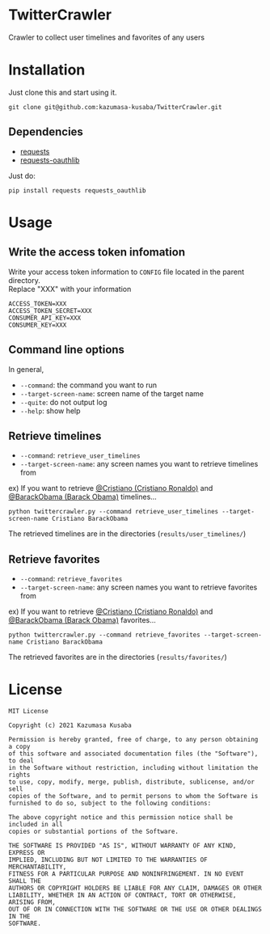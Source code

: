 # TwitterCrawler
Crawler to collect user timelines and favorites of any users

# Installation
Just clone this and start using it.  
```console
git clone git@github.com:kazumasa-kusaba/TwitterCrawler.git
```

## Dependencies
* [requests](https://github.com/psf/requests)  
* [requests-oauthlib](https://github.com/requests/requests-oauthlib)  

Just do:  
```console
pip install requests requests_oauthlib
```

# Usage

## Write the access token infomation
Write your access token information to `CONFIG` file located in the parent directory.    
Replace "XXX" with your information 
```CONFIG
ACCESS_TOKEN=XXX
ACCESS_TOKEN_SECRET=XXX
CONSUMER_API_KEY=XXX
CONSUMER_KEY=XXX
```

## Command line options
In general,  
* `--command`: the command you want to run
* `--target-screen-name`: screen name of the target name
* `--quite`: do not output log
* `--help`: show help

## Retrieve timelines
* `--command`: `retrieve_user_timelines`
* `--target-screen-name`: any screen names you want to retrieve timelines from

ex) If you want to retrieve [@Cristiano (Cristiano Ronaldo)](https://twitter.com/cristiano) and [@BarackObama (Barack Obama)](https://twitter.com/barackobama) timelines...  
```console
python twittercrawler.py --command retrieve_user_timelines --target-screen-name Cristiano BarackObama
```
The retrieved timelines are in the directories (`results/user_timelines/`)

## Retrieve favorites
* `--command`: `retrieve_favorites`
* `--target-screen-name`: any screen names you want to retrieve favorites from

ex) If you want to retrieve [@Cristiano (Cristiano Ronaldo)](https://twitter.com/cristiano) and [@BarackObama (Barack Obama)](https://twitter.com/barackobama) favorites...  
```console
python twittercrawler.py --command retrieve_favorites --target-screen-name Cristiano BarackObama
```
The retrieved favorites are in the directories (`results/favorites/`)

# License
```
MIT License

Copyright (c) 2021 Kazumasa Kusaba

Permission is hereby granted, free of charge, to any person obtaining a copy
of this software and associated documentation files (the "Software"), to deal
in the Software without restriction, including without limitation the rights
to use, copy, modify, merge, publish, distribute, sublicense, and/or sell
copies of the Software, and to permit persons to whom the Software is
furnished to do so, subject to the following conditions:

The above copyright notice and this permission notice shall be included in all
copies or substantial portions of the Software.

THE SOFTWARE IS PROVIDED "AS IS", WITHOUT WARRANTY OF ANY KIND, EXPRESS OR
IMPLIED, INCLUDING BUT NOT LIMITED TO THE WARRANTIES OF MERCHANTABILITY,
FITNESS FOR A PARTICULAR PURPOSE AND NONINFRINGEMENT. IN NO EVENT SHALL THE
AUTHORS OR COPYRIGHT HOLDERS BE LIABLE FOR ANY CLAIM, DAMAGES OR OTHER
LIABILITY, WHETHER IN AN ACTION OF CONTRACT, TORT OR OTHERWISE, ARISING FROM,
OUT OF OR IN CONNECTION WITH THE SOFTWARE OR THE USE OR OTHER DEALINGS IN THE
SOFTWARE.
```

